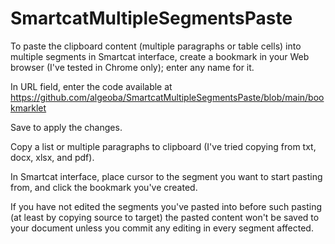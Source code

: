 # SmartcatMultipleSegmentsPaste

To paste the clipboard content (multiple paragraphs or table cells) into multiple segments in Smartcat interface, create a bookmark in your Web browser (I've tested in Chrome only); enter any name for it.

In URL field, enter the code available at https://github.com/algeoba/SmartcatMultipleSegmentsPaste/blob/main/bookmarklet

Save to apply the changes.

Copy a list or multiple paragraphs to clipboard (I've tried copying from txt, docx, xlsx, and pdf).

In Smartcat interface, place cursor to the segment you want to start pasting from, and click the bookmark you've created.

If you have not edited the segments you've pasted into before such pasting (at least by copying source to target) the pasted content won't be saved to your document unless you commit any editing in every segment affected.
